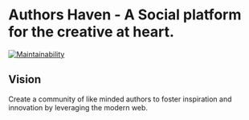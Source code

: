 # Authors Haven - A Social platform for the creative at heart.

[![Maintainability](https://api.codeclimate.com/v1/badges/0b96976a5ade7c97dfc8/maintainability)](https://codeclimate.com/github/andela/denethor-ah-frontend/maintainability)

## Vision

Create a community of like minded authors to foster inspiration and innovation
by leveraging the modern web.
